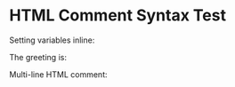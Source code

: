 # HTML Comment Syntax Test

Setting variables inline: <!-- xmd set greeting "Hello World" -->

The greeting is: <!-- xmd print greeting -->

Multi-line HTML comment:
<!-- xmd
set x 100
set y 200
print "Total: " + (x + y)
-->